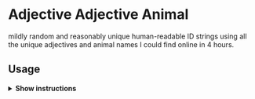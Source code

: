 # Adjective Adjective Animal 

mildly random and reasonably unique human-readable ID strings using all the unique adjectives and animal names I could find online in 4 hours.

## Usage

<details><summary><b>Show instructions</b></summary>

1. Installation

    ```sh
    $ yarn global add elliotberry/adjective-adjective-animal
    ```
    (or `npm install -g` if you aren't cool)

2. Scream in 2 the terminal:

   ```sh
    $ aaa
    ```
